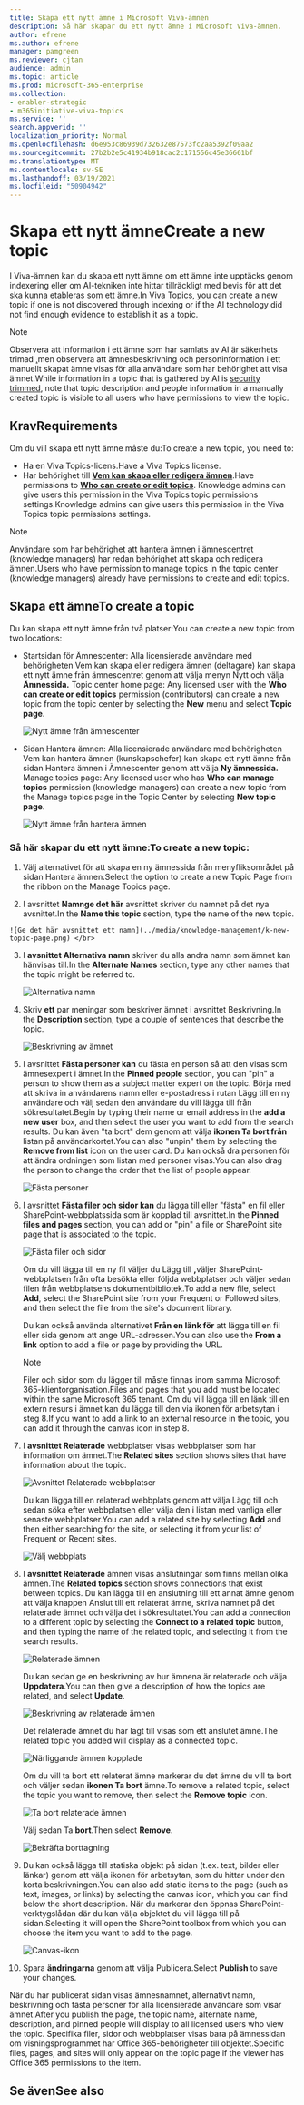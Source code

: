 ```yaml
---
title: Skapa ett nytt ämne i Microsoft Viva-ämnen
description: Så här skapar du ett nytt ämne i Microsoft Viva-ämnen.
author: efrene
ms.author: efrene
manager: pamgreen
ms.reviewer: cjtan
audience: admin
ms.topic: article
ms.prod: microsoft-365-enterprise
ms.collection:
- enabler-strategic
- m365initiative-viva-topics
ms.service: ''
search.appverid: ''
localization_priority: Normal
ms.openlocfilehash: d6e953c86939d732632e87573fc2aa5392f09aa2
ms.sourcegitcommit: 27b2b2e5c41934b918cac2c171556c45e36661bf
ms.translationtype: MT
ms.contentlocale: sv-SE
ms.lasthandoff: 03/19/2021
ms.locfileid: "50904942"
---
```

# <a name="create-a-new-topic"></a><span data-ttu-id="5c1bb-103">Skapa ett nytt ämne</span><span class="sxs-lookup"><span data-stu-id="5c1bb-103">Create a new topic</span></span> 

<span data-ttu-id="5c1bb-104">I Viva-ämnen kan du skapa ett nytt ämne om ett ämne inte upptäcks genom indexering eller om AI-tekniken inte hittar tillräckligt med bevis för att det ska kunna etableras som ett ämne.</span><span class="sxs-lookup"><span data-stu-id="5c1bb-104">In Viva Topics, you can create a new topic if one is not discovered through indexing or if the AI technology did not find enough evidence to establish it as a topic.</span></span>

> [!Note] 
> <span data-ttu-id="5c1bb-105">Observera att information i ett ämne som har samlats av AI är säkerhets trimad [,](topic-experiences-security-trimming.md)men observera att ämnesbeskrivning och personinformation i ett manuellt skapat ämne visas för alla användare som har behörighet att visa ämnet.</span><span class="sxs-lookup"><span data-stu-id="5c1bb-105">While information in a topic that is gathered by AI is [security trimmed](topic-experiences-security-trimming.md), note that topic description and people information in a manually created topic is visible to all users who have permissions to view the topic.</span></span> 


## <a name="requirements"></a><span data-ttu-id="5c1bb-106">Krav</span><span class="sxs-lookup"><span data-stu-id="5c1bb-106">Requirements</span></span>

<span data-ttu-id="5c1bb-107">Om du vill skapa ett nytt ämne måste du:</span><span class="sxs-lookup"><span data-stu-id="5c1bb-107">To create a new topic, you need to:</span></span>
- <span data-ttu-id="5c1bb-108">Ha en Viva Topics-licens.</span><span class="sxs-lookup"><span data-stu-id="5c1bb-108">Have a Viva Topics license.</span></span>
- <span data-ttu-id="5c1bb-109">Har behörighet till [**Vem kan skapa eller redigera ämnen**](./topic-experiences-user-permissions.md).</span><span class="sxs-lookup"><span data-stu-id="5c1bb-109">Have permissions to [**Who can create or edit topics**](./topic-experiences-user-permissions.md).</span></span> <span data-ttu-id="5c1bb-110">Knowledge admins can give users this permission in the Viva Topics topic permissions settings.</span><span class="sxs-lookup"><span data-stu-id="5c1bb-110">Knowledge admins can give users this permission in the Viva Topics topic permissions settings.</span></span> 

> [!Note] 
> <span data-ttu-id="5c1bb-111">Användare som har behörighet att hantera ämnen i ämnescentret (knowledge managers) har redan behörighet att skapa och redigera ämnen.</span><span class="sxs-lookup"><span data-stu-id="5c1bb-111">Users who have permission to manage topics in the topic center (knowledge managers) already have permissions to create and edit topics.</span></span>

## <a name="to-create-a-topic"></a><span data-ttu-id="5c1bb-112">Skapa ett ämne</span><span class="sxs-lookup"><span data-stu-id="5c1bb-112">To create a topic</span></span>

<span data-ttu-id="5c1bb-113">Du kan skapa ett nytt ämne från två platser:</span><span class="sxs-lookup"><span data-stu-id="5c1bb-113">You can create a new topic from two locations:</span></span>

- <span data-ttu-id="5c1bb-114">Startsidan för Ämnescenter: Alla  licensierade användare med behörigheten Vem kan skapa eller redigera ämnen (deltagare) kan skapa ett nytt ämne från ämnescentret genom att välja menyn Nytt och välja <b>Ämnessida.</b> <b></b></span><span class="sxs-lookup"><span data-stu-id="5c1bb-114">Topic center home page: Any licensed user with the **Who can create or edit topics** permission (contributors) can create a new topic from the topic center by selecting the <b>New</b> menu and select <b>Topic page</b>.</span></span></br> 

    ![Nytt ämne från ämnescenter](../media/knowledge-management/new-topic.png) </br> 

- <span data-ttu-id="5c1bb-116">Sidan Hantera ämnen: Alla licensierade användare med behörigheten Vem kan hantera ämnen (kunskapschefer) kan skapa ett nytt ämne från sidan Hantera ämnen i Ämnescenter genom att välja <b>Ny ämnessida.</b> </span><span class="sxs-lookup"><span data-stu-id="5c1bb-116">Manage topics page:  Any licensed user who has **Who can manage topics** permission (knowledge managers) can create a new topic from the Manage topics page in the Topic Center by selecting <b>New topic page</b>.</span></span></br> 

    ![Nytt ämne från hantera ämnen](../media/knowledge-management/new-topic-topic-center.png) </br> 

### <a name="to-create-a-new-topic"></a><span data-ttu-id="5c1bb-118">Så här skapar du ett nytt ämne:</span><span class="sxs-lookup"><span data-stu-id="5c1bb-118">To create a new topic:</span></span>

1. <span data-ttu-id="5c1bb-119">Välj alternativet för att skapa en ny ämnessida från menyfliksområdet på sidan Hantera ämnen.</span><span class="sxs-lookup"><span data-stu-id="5c1bb-119">Select the option to create a new Topic Page from the ribbon on the Manage Topics page.</span></span>

2.   <span data-ttu-id="5c1bb-120">I avsnittet **Namnge det här** avsnittet skriver du namnet på det nya avsnittet.</span><span class="sxs-lookup"><span data-stu-id="5c1bb-120">In the **Name this topic** section, type the name of the new topic.</span></span>

    ![Ge det här avsnittet ett namn](../media/knowledge-management/k-new-topic-page.png) </br> 


3. <span data-ttu-id="5c1bb-122">I <b>avsnittet Alternativa namn</b> skriver du alla andra namn som ämnet kan hänvisas till.</span><span class="sxs-lookup"><span data-stu-id="5c1bb-122">In the <b>Alternate Names</b> section, type any other names that the topic might be referred to.</span></span> 

    ![Alternativa namn](../media/knowledge-management/alt-names.png) </br> 
4. <span data-ttu-id="5c1bb-124">Skriv <b>ett</b> par meningar som beskriver ämnet i avsnittet Beskrivning.</span><span class="sxs-lookup"><span data-stu-id="5c1bb-124">In the <b>Description</b> section, type a couple of sentences that describe the topic.</span></span> 

    ![Beskrivning av ämnet](../media/knowledge-management/description.png)</br>

4. <span data-ttu-id="5c1bb-126">I avsnittet <b>Fästa personer kan</b> du fästa en person så att den visas som ämnesexpert i ämnet.</span><span class="sxs-lookup"><span data-stu-id="5c1bb-126">In the <b>Pinned people</b> section, you can "pin" a person to show them as a subject matter expert on the topic.</span></span> <span data-ttu-id="5c1bb-127">Börja med att skriva in <b></b> användarens namn eller e-postadress i rutan Lägg till en ny användare och välj sedan den användare du vill lägga till från sökresultatet.</span><span class="sxs-lookup"><span data-stu-id="5c1bb-127">Begin by typing their name or email address in the <b>add a new user</b> box, and then select the user you want to add from the search results.</span></span> <span data-ttu-id="5c1bb-128">Du kan även "ta bort" dem genom att välja <b>ikonen Ta bort från</b> listan på användarkortet.</span><span class="sxs-lookup"><span data-stu-id="5c1bb-128">You can also "unpin" them by selecting the <b>Remove from list</b> icon on the user card.</span></span> <span data-ttu-id="5c1bb-129">Du kan också dra personen för att ändra ordningen som listan med personer visas.</span><span class="sxs-lookup"><span data-stu-id="5c1bb-129">You can also drag the person to change the order that the list of people appear.</span></span>
 
    ![Fästa personer](../media/knowledge-management/pinned-people.png)</br>


5. <span data-ttu-id="5c1bb-131">I avsnittet <b>Fästa filer och sidor kan</b> du lägga till eller "fästa" en fil eller SharePoint-webbplatssida som är kopplad till avsnittet.</span><span class="sxs-lookup"><span data-stu-id="5c1bb-131">In the <b>Pinned files and pages</b> section, you can add or "pin" a file or SharePoint site page that is associated to the topic.</span></span>

   ![Fästa filer och sidor](../media/knowledge-management/pinned-files-and-pages.png)</br>
 
    <span data-ttu-id="5c1bb-133">Om du vill lägga till en ny fil väljer du Lägg till <b>,</b>väljer SharePoint-webbplatsen från ofta besökta eller följda webbplatser och väljer sedan filen från webbplatsens dokumentbibliotek.</span><span class="sxs-lookup"><span data-stu-id="5c1bb-133">To add a new file, select <b>Add</b>, select the SharePoint site from your Frequent or Followed sites, and then select the file from the site's document library.</span></span>

    <span data-ttu-id="5c1bb-134">Du kan också använda alternativet <b>Från en länk för</b> att lägga till en fil eller sida genom att ange URL-adressen.</span><span class="sxs-lookup"><span data-stu-id="5c1bb-134">You can also use the <b>From a link</b> option to add a file or page by providing the URL.</span></span> 

    > [!Note] 
    > <span data-ttu-id="5c1bb-135">Filer och sidor som du lägger till måste finnas inom samma Microsoft 365-klientorganisation.</span><span class="sxs-lookup"><span data-stu-id="5c1bb-135">Files and pages that you add must be located within the same Microsoft 365 tenant.</span></span> <span data-ttu-id="5c1bb-136">Om du vill lägga till en länk till en extern resurs i ämnet kan du lägga till den via ikonen för arbetsytan i steg 8.</span><span class="sxs-lookup"><span data-stu-id="5c1bb-136">If you want to add a link to an external resource in the topic, you can add it through the canvas icon in step 8.</span></span>


6.  <span data-ttu-id="5c1bb-137">I <b>avsnittet Relaterade</b> webbplatser visas webbplatser som har information om ämnet.</span><span class="sxs-lookup"><span data-stu-id="5c1bb-137">The <b>Related sites</b> section shows sites that have information about the topic.</span></span> 

    ![Avsnittet Relaterade webbplatser](../media/knowledge-management/related-sites.png)</br>

    <span data-ttu-id="5c1bb-139">Du kan lägga till <b></b> en relaterad webbplats genom att välja Lägg till och sedan söka efter webbplatsen eller välja den i listan med vanliga eller senaste webbplatser.</span><span class="sxs-lookup"><span data-stu-id="5c1bb-139">You can add a related site by selecting <b>Add</b> and then either searching for the site, or selecting it from your list of Frequent or Recent sites.</span></span></br>
    
    ![Välj webbplats](../media/knowledge-management/sites.png)</br>

7. <span data-ttu-id="5c1bb-141">I <b>avsnittet Relaterade</b> ämnen visas anslutningar som finns mellan olika ämnen.</span><span class="sxs-lookup"><span data-stu-id="5c1bb-141">The <b>Related topics</b> section shows connections that exist between topics.</span></span> <span data-ttu-id="5c1bb-142">Du kan lägga till en anslutning <b></b> till ett annat ämne genom att välja knappen Anslut till ett relaterat ämne, skriva namnet på det relaterade ämnet och välja det i sökresultatet.</span><span class="sxs-lookup"><span data-stu-id="5c1bb-142">You can add a connection to a different topic by selecting the <b>Connect to a related topic</b> button, and then typing the name of the related topic, and selecting it from the search results.</span></span> 

   ![Relaterade ämnen](../media/knowledge-management/related-topic.png)</br>  

    <span data-ttu-id="5c1bb-144">Du kan sedan ge en beskrivning av hur ämnena är relaterade och välja <b>Uppdatera</b>.</span><span class="sxs-lookup"><span data-stu-id="5c1bb-144">You can then give a description of how the topics are related, and select <b>Update</b>.</span></span></br>

   ![Beskrivning av relaterade ämnen](../media/knowledge-management/related-topics-update.png)</br> 

   <span data-ttu-id="5c1bb-146">Det relaterade ämnet du har lagt till visas som ett anslutet ämne.</span><span class="sxs-lookup"><span data-stu-id="5c1bb-146">The related topic you added will display as a connected topic.</span></span>

   ![Närliggande ämnen kopplade](../media/knowledge-management/related-topics-final.png)</br> 

   <span data-ttu-id="5c1bb-148">Om du vill ta bort ett relaterat ämne markerar du det ämne du vill ta bort och väljer sedan <b>ikonen Ta bort</b> ämne.</span><span class="sxs-lookup"><span data-stu-id="5c1bb-148">To remove a related topic, select the topic you want to remove, then select the <b>Remove topic</b> icon.</span></span></br>
 
   ![Ta bort relaterade ämnen](../media/knowledge-management/remove-related.png)</br>  

   <span data-ttu-id="5c1bb-150">Välj sedan Ta <b>bort</b>.</span><span class="sxs-lookup"><span data-stu-id="5c1bb-150">Then select <b>Remove</b>.</span></span></br>

   ![Bekräfta borttagning](../media/knowledge-management/remove-related-confirm.png)</br> 
     
 


8. <span data-ttu-id="5c1bb-152">Du kan också lägga till statiska objekt på sidan (t.ex. text, bilder eller länkar) genom att välja ikonen för arbetsytan, som du hittar under den korta beskrivningen.</span><span class="sxs-lookup"><span data-stu-id="5c1bb-152">You can also add static items to the page (such as text, images, or links) by selecting the canvas icon, which you can find below the short description.</span></span> <span data-ttu-id="5c1bb-153">När du markerar den öppnas SharePoint-verktygslådan där du kan välja objektet du vill lägga till på sidan.</span><span class="sxs-lookup"><span data-stu-id="5c1bb-153">Selecting it will open the SharePoint toolbox from which you can choose the item you want to add to the page.</span></span>

   ![Canvas-ikon](../media/knowledge-management/webpart-library.png)</br> 


9. <span data-ttu-id="5c1bb-155">Spara **ändringarna** genom att välja Publicera.</span><span class="sxs-lookup"><span data-stu-id="5c1bb-155">Select **Publish** to save your changes.</span></span> 

<span data-ttu-id="5c1bb-156">När du har publicerat sidan visas ämnesnamnet, alternativt namn, beskrivning och fästa personer för alla licensierade användare som visar ämnet.</span><span class="sxs-lookup"><span data-stu-id="5c1bb-156">After you publish the page, the topic name, alternate name, description, and pinned people will display to all licensed users who view the topic.</span></span> <span data-ttu-id="5c1bb-157">Specifika filer, sidor och webbplatser visas bara på ämnessidan om visningsprogrammet har Office 365-behörigheter till objektet.</span><span class="sxs-lookup"><span data-stu-id="5c1bb-157">Specific files, pages, and sites will only appear on the topic page if the viewer has Office 365 permissions to the item.</span></span> 



## <a name="see-also"></a><span data-ttu-id="5c1bb-158">Se även</span><span class="sxs-lookup"><span data-stu-id="5c1bb-158">See also</span></span>



